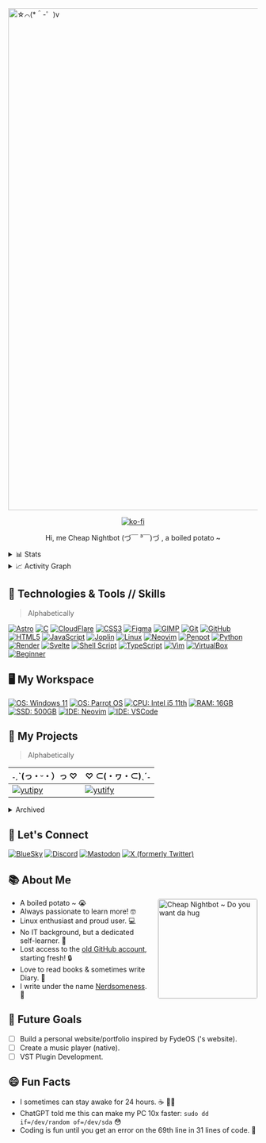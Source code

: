 <a href="#">
<img src="https://github.com/user-attachments/assets/b215715a-62c9-4dd2-a053-9d43d0138a6d" alt="☆⌒(*＾-゜)v" width="1012px" />
</a>

<p align='center'>
 <a href="https://ko-fi.com/R6R216X1IE"> <img src='https://ko-fi.com/img/githubbutton_sm.svg' alt='ko-fi' /> </a>
<!-- <img src='' alt='' /> -->
</p>

<p align='center'> Hi, me Cheap Nightbot (づ￣ ³￣)づ , a boiled potato ~ <br />
</p>

<details>
 <summary>📊 Stats</summary>
<br>

 |![CheapNightbot's GitHub stats](https://github-readme-stats.vercel.app/api?username=CheapNightbot&show_icons=true&theme=tokyonight)|![Top Langs](https://github-readme-stats.vercel.app/api/top-langs/?username=CheapNightbot&size_weight=0.5&count_weight=0.5&layout=compact&theme=tokyonight)|
 | --------------------------------------------------------------------------------------------------------------------------------- | --------------------------------------------------------------------------------------------------------------------------------------------------------- |

</details>

<details>
 <summary>📈 Activity Graph</summary>
 <br>
 
 |![Activity Graph](https://github-readme-activity-graph.vercel.app/graph?username=CheapNightbot&theme=tokyo-night)|
 | --------------------------------------------------------------------------------------------------------------------------------- |
 
</details>

## 🔧 Technologies & Tools // Skills

> Alphabetically

[![Astro](https://img.shields.io/badge/astro-%238f0595.svg?style=flat&logo=astro&logoColor=white)](https://github.com/CheapNightbot/homepage)
[![C](https://img.shields.io/badge/-C%20🔰-00599C?style=flat&logo=c%2B%2B&logoColor=white)](https://github.com/CheapNightbot/calc)
[![CloudFlare](https://img.shields.io/badge/Cloudflare%20🔰-F38020?style=flat&logo=Cloudflare&logoColor=white)](https://github.com/CheapNightbot/Nerdsomeness)
[![CSS3](https://img.shields.io/badge/-CSS3-1572B6?style=flat&logo=css3&logoColor=white)](#)
[![Figma](https://img.shields.io/badge/-Figma-F24E1E?style=flat&logo=figma&logoColor=white)](#)
[![GIMP](https://img.shields.io/badge/gimp-5C5543?style=flat&logo=gimp&logoColor=white)](#)
[![Git](https://img.shields.io/badge/-Git-F05032?style=flat&logo=git&logoColor=white)](#)
[![GitHub](https://img.shields.io/badge/-GitHub-181717?style=flat&logo=github&logoColor=white)](#)
[![HTML5](https://img.shields.io/badge/-HTML5-E34F26?style=flat&logo=html5&logoColor=white)](#)
[![JavaScript](https://img.shields.io/badge/-JavaScript-F7DF1E?style=flat&logo=javascript&logoColor=white)](#)
[![Joplin](https://img.shields.io/badge/Joplin-1071D3?style=flat&logo=joplin&logoColor=white)](#)
[![Linux](https://img.shields.io/badge/-Linux-FCC624?style=flat&logo=linux&logoColor=white)](#)
[![Neovim](https://img.shields.io/badge/Neovim-57A143?logo=neovim&logoColor=white&style=flat)](#)
[![Penpot](https://img.shields.io/badge/-Penpot%20🔰-ec4e79?style=flat&logo=penpot&logoColor=white)](#)
[![Python](https://img.shields.io/badge/-Python-3776AB?style=flat&logo=python&logoColor=white)](https://github.com/CheapNightbot/yutipy)
[![Render](https://img.shields.io/badge/Render-46E3B7?style=flat&logo=render&logoColor=white)](https://github.com/CheapNightbot/yutify)
[![Svelte](https://img.shields.io/badge/Svelte%20🔰-FF3E00.svg?style=flat&logo=Svelte&logoColor=white)](https://github.com/CheapNightbot/soulofswords/tree/migrate-to-sveltekit)
[![Shell Script](https://img.shields.io/badge/Shell_Script-121011?style=flat&logo=gnu-bash&logoColor=white)](#)
[![TypeScript](https://shields.io/badge/TypeScript%20🔰-3178C6?logo=TypeScript&logoColor=FFF&style=flat)](#)
[![Vim](https://img.shields.io/badge/VIM-%2311AB00.svg?&style=flat&logo=vim&logoColor=white)](#)
[![VirtualBox](https://img.shields.io/badge/-VirtualBox-183A61?style=flat&logo=virtualbox&logoColor=white)](#)
[![Beginner](https://img.shields.io/badge/🔰-%20beginner-blue)](#)

## 🖥 My Workspace

[![OS: Windows 11](https://img.shields.io/badge/Windows_11-0078d4?style=for-the-badge&logo=windows-11&logoColor=white)](#)
[![OS: Parrot OS](https://img.shields.io/badge/Parrot%20OS-15E0ED.svg?style=for-the-badge&logo=Parrot-Security&logoColor=white)](#)
[![CPU: Intel i5 11th](https://img.shields.io/badge/Intel%20Core_i5_11th-0071C5?style=for-the-badge&logo=intel&logoColor=white)](#)
[![RAM: 16GB](https://img.shields.io/badge/RAM-16GB-%230071C5?&style=for-the-badge&logoColor=white)](#)
[![SSD: 500GB](https://img.shields.io/badge/SSD-500GB-%230071C5?&style=for-the-badge&logoColor=white)](#)
[![IDE: Neovim](https://img.shields.io/badge/NEOVIM-%2311AB00.svg?&style=for-the-badge&logo=neovim&logoColor=white)](#)
[![IDE: VSCode](https://img.shields.io/badge/Visual_Studio_Code-0078D4?style=for-the-badge&logo=visual%20studio%20code&logoColor=white)](#)

## 🚀 My Projects

> Alphabetically

| ˗ˏˋ(っ・ᵕ・）っ ♡ | ♡ ⊂(・ヮ・⊂)ˎˊ˗  |
|---------|---------|
|  [![yutipy](https://github-readme-stats.vercel.app/api/pin/?username=cheapnightbot&repo=yutipy&theme=dark)](https://github.com/CheapNightbot/yutipy) | [![yutify](https://github-readme-stats.vercel.app/api/pin/?username=cheapnightbot&repo=yutify&theme=dark)](https://github.com/CheapNightbot/yutify)  |

<details>
 <summary>Archived</summary>
 <br/>
 
 - [Media-ShortKeys](https://github.com/CheapNightbot-zz/Media-ShortKeys) - Python application to simulate Media Keys. GUI made with `PySide2` and the main functionality with `keyboard` package.
 - [Clef](https://github.com/CheapNightbot-zz/Clef) - Simple Discord bot written in Python, made with `Discord.py` to display the current activity of user. It can also show some useful information about the music user listening to on Spotify, such as lyrics.
 - [Yutify: YouTube to Spotify](https://github.com/CheapNightbot-zz/Yutify) - A (Flask) web application written in Python to get the Spotify music URL of a track from a YouTube URL of any music.

</details>

## 💬 Let's Connect

[![BlueSky](https://img.shields.io/badge/-@cheapnightbot.bsky.social-3686f7?style=for-the-badge&logo=bluesky&logoColor=white)](https://bsky.app/profile/cheapnightbot.bsky.social)
[![Discord](https://img.shields.io/badge/-@cheapnightbot-7289DA?style=for-the-badge&logo=discord&logoColor=white)](https://discord.com/users/1178070969793904802)
[![Mastodon](https://img.shields.io/badge/-@CheapNightbot@mastodon.social-6263EE?style=for-the-badge&logo=mastodon&logoColor=white)](https://mastodon.social/@CheapNightbot)
[![X (formerly Twitter)](https://img.shields.io/badge/-@CheapNightbot-555555?style=for-the-badge&logo=x&logoColor=white)](https://x.com/CheapNightbot)

## 📚 About Me

<img align="right" style="float: right;width: 200px;margin: 0 0 20px 20px;border: 1px solid #d9d9d9;border-radius: 4px;" src="https://github.com/user-attachments/assets/d77b0dba-3099-4ea7-b9e2-5476299c5931" alt="Cheap Nightbot ~ Do you want da hug" />

- A boiled potato ~ 😭
- Always passionate to learn more! 🤓
- Linux enthusiast and proud user. 💻
- No IT background, but a dedicated self-learner. 🚀
- Lost access to the [old GitHub account](https://github.com/CheapNightbot-zz/), starting fresh! 🔒
- Love to read books & sometimes write Diary. 📖
- I write under the name [Nerdsomeness](https://nerdsomeness.pages.dev/). 📝

## 🚀 Future Goals

- [ ] Build a personal website/portfolio inspired by FydeOS ('s website).
- [ ] Create a music player (native).
- [ ] VST Plugin Development.
 
## 😄 Fun Facts

- I sometimes can stay awake for 24 hours. ☕ 👨‍💻
- ChatGPT told me this can make my PC 10x faster: `sudo dd if=/dev/random of=/dev/sda` 😳
- Coding is fun until you get an error on the 69th line in 31 lines of code. 🙂
